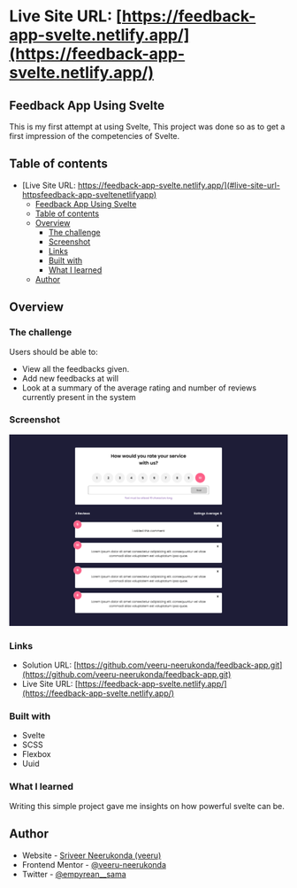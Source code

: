 # Live Site URL: [https://feedback-app-svelte.netlify.app/](https://feedback-app-svelte.netlify.app/)

## Feedback App Using Svelte

This is my first attempt at using Svelte, This project was done so as to get a first impression of the competencies of Svelte.

## Table of contents

- [Live Site URL: https://feedback-app-svelte.netlify.app/](#live-site-url-httpsfeedback-app-sveltenetlifyapp)
  - [Feedback App Using Svelte](#feedback-app-using-svelte)
  - [Table of contents](#table-of-contents)
  - [Overview](#overview)
    - [The challenge](#the-challenge)
    - [Screenshot](#screenshot)
    - [Links](#links)
    - [Built with](#built-with)
    - [What I learned](#what-i-learned)
  - [Author](#author)

## Overview

### The challenge

Users should be able to:

- View all the feedbacks given.
- Add new feedbacks at will
- Look at a summary of the average rating and number of reviews currently present in the system

### Screenshot

![working screenshot](./rating%20app%20screenshot.png)

### Links

- Solution URL: [https://github.com/veeru-neerukonda/feedback-app.git](https://github.com/veeru-neerukonda/feedback-app.git)
- Live Site URL: [https://feedback-app-svelte.netlify.app/](https://feedback-app-svelte.netlify.app/)

### Built with

- Svelte
- SCSS
- Flexbox
- Uuid

### What I learned

Writing this simple project gave me insights on how powerful svelte can be.

## Author

- Website - [Sriveer Neerukonda (veeru)](https://veeru-portfolio.netlify.app/)
- Frontend Mentor - [@veeru-neerukonda](https://www.frontendmentor.io/profile/veeru-neerukonda)
- Twitter - [@empyrean__sama](https://twitter.com/empyrean__sama)
